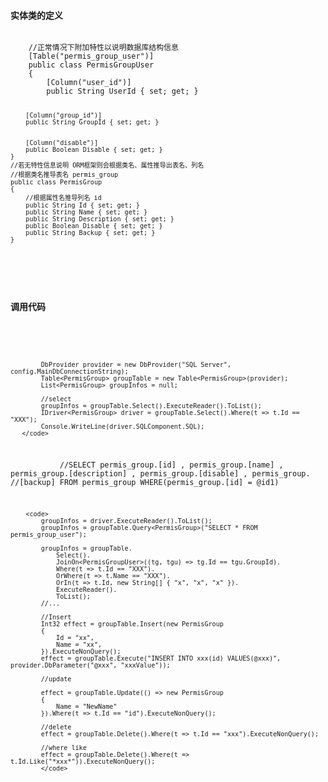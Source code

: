 


#### 实体类的定义
<code>
    //正常情况下附加特性以说明数据库结构信息
    [Table("permis_group_user")]
    public class PermisGroupUser
    {
        [Column("user_id")]
        public String UserId { set; get; }

        [Column("group_id")]
        public String GroupId { set; get; }


        [Column("disable")]
        public Boolean Disable { set; get; }
    }
    //若无特性信息说明 ORM框架则会根据类名、属性推导出表名、列名
    //根据类名推导表名 permis_group
    public class PermisGroup
    {
        //根据属性名推导列名 id
        public String Id { set; get; }
        public String Name { set; get; }
        public String Description { set; get; }
        public Boolean Disable { set; get; }
        public String Backup { set; get; }
    }
  </code>
          
  
   #### 调用代码
   <br>
         <code>
         
            DbProvider provider = new DbProvider("SQL Server", config.MainDbConnectionString);
            Table<PermisGroup> groupTable = new Table<PermisGroup>(provider);
            List<PermisGroup> groupInfos = null;
            
            //select 
            groupInfos = groupTable.Select().ExecuteReader().ToList();
            IDriver<PermisGroup> driver = groupTable.Select().Where(t => t.Id == "XXX");
            Console.WriteLine(driver.SQLComponent.SQL);
       </code>
            //SELECT permis_group.[id] , permis_group.[name] , permis_group.[description] , permis_group.[disable] , permis_group.                   //[backup] FROM permis_group WHERE(permis_group.[id] = @id1)
            
        <code>
            groupInfos = driver.ExecuteReader().ToList();
            groupInfos = groupTable.Query<PermisGroup>("SELECT * FROM permis_group_user");

            groupInfos = groupTable.
                Select().
                JoinOn<PermisGroupUser>((tg, tgu) => tg.Id == tgu.GroupId).
                Where(t => t.Id == "XXX").
                OrWhere(t => t.Name == "XXX").
                OrIn(t => t.Id, new String[] { "x", "x", "x" }).
                ExecuteReader().
                ToList();
            //...

            //Insert
            Int32 effect = groupTable.Insert(new PermisGroup
            {
                Id = "xx",
                Name = "xx",
            }).ExecuteNonQuery();
            effect = groupTable.Execute("INSERT INTO xxx(id) VALUES(@xxx)", provider.DbParameter("@xxx", "xxxValue"));

            //update

            effect = groupTable.Update(() => new PermisGroup
            {
                Name = "NewName"
            }).Where(t => t.Id == "id").ExecuteNonQuery();

            //delete
            effect = groupTable.Delete().Where(t => t.Id == "xxx").ExecuteNonQuery();

            //where like
            effect = groupTable.Delete().Where(t => t.Id.Like("*xxx*")).ExecuteNonQuery();
            </code>
